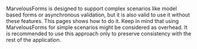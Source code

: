 MarvelousForms is designed to support complex scenarios like model based forms or asynchronous validation, but it is also valid to use
it without these features. This pages shows how to do it. Keep in mind that using MarvelousForms for simple scenarios might be considered 
as overhead. It is recommended to use this approach only to preserve consistency with the rest of the application. 
